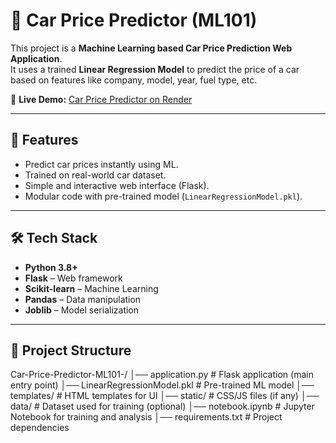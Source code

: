 # 🚗 Car Price Predictor (ML101)

This project is a **Machine Learning based Car Price Prediction Web Application**.  
It uses a trained **Linear Regression Model** to predict the price of a car based on features like company, model, year, fuel type, etc.  

🔗 **Live Demo:** [Car Price Predictor on Render](https://car-price-predictor-ml101-5.onrender.com/)

---
## 📌 Features
- Predict car prices instantly using ML.
- Trained on real-world car dataset.
- Simple and interactive web interface (Flask).
- Modular code with pre-trained model (`LinearRegressionModel.pkl`).

---

## 🛠️ Tech Stack
- **Python 3.8+**
- **Flask** – Web framework
- **Scikit-learn** – Machine Learning
- **Pandas** – Data manipulation
- **Joblib** – Model serialization

---

## 📂 Project Structure
Car-Price-Predictor-ML101-/
│── application.py # Flask application (main entry point)
│── LinearRegressionModel.pkl # Pre-trained ML model
│── templates/ # HTML templates for UI
│── static/ # CSS/JS files (if any)
│── data/ # Dataset used for training (optional)
│── notebook.ipynb # Jupyter Notebook for training and analysis
│── requirements.txt # Project dependencies



